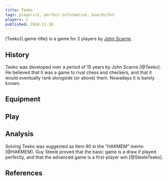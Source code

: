 ```yaml
---
title: Teeko
tags: players/2, perfect-information, boards/5×5
players: 2
published: 2018-11-18
---
```


[Teeko]{.game-title} is a game for 2 players by [John
Scarne](/people/john-scarne.html).

## History

Teeko was developed over a period of 15 years by John Scarne [@Teeko]. He
believed that it was a game to rival chess and checkers, and that it would
eventually rank alongside (or above) them. Nowadays it is barely known.

## Equipment

## Play

## Analysis

Solving Teeko was suggested as Item 90 in the “HAKMEM” memo [@HAKMEM]. Guy
Steele proved that the basic game is a draw if played perfectly, and that the
advanced game is a first-player win [@SteeleTeeko].

## References
